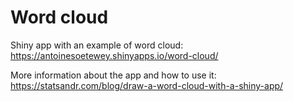 # Word cloud

Shiny app with an example of word cloud: https://antoinesoetewey.shinyapps.io/word-cloud/

More information about the app and how to use it: https://statsandr.com/blog/draw-a-word-cloud-with-a-shiny-app/
